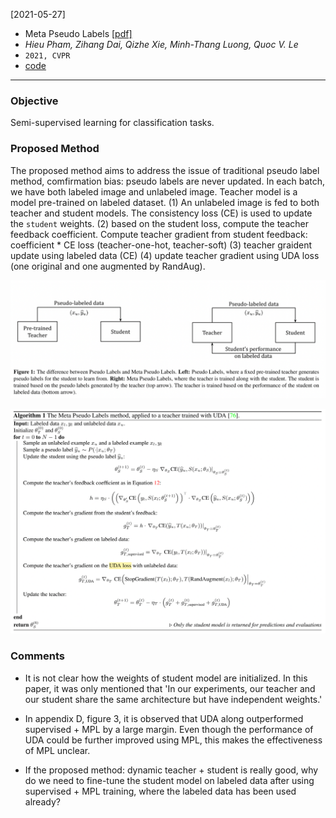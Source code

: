 [2021-05-27]
- Meta Pseudo Labels [[pdf]](https://arxiv.org/pdf/2003.10580.pdf) 
- *Hieu Pham, Zihang Dai, Qizhe Xie, Minh-Thang Luong, Quoc V. Le*
- `2021, CVPR`
- [code](https://github.com/google-research/google-research/tree/master/meta_pseudo_labels)

****

### Objective
Semi-supervised learning for classification tasks.

### Proposed Method
The proposed method aims to address the issue of traditional pseudo label method, comfirmation bias: pseudo labels are never updated. In each batch, we have both labeled image and unlabeled image. Teacher model is a model pre-trained on labeled dataset. (1) An unlabeled image is fed to both teacher and student models. The consistency loss (CE) is used to update the `student` weights. (2) based on the student loss, compute the teacher feedback coefficient. Compute teacher gradient from student feedback: coefficient * CE loss (teacher-one-hot, teacher-soft) (3) teacher graident update using labeled data (CE) (4) update teacher gradient using UDA loss (one original and one augmented by RandAug).


![Alt text](https://github.com/han-liu/Papers/blob/master/figures/meta_pseudo_labels_scheme.png?raw=true)

![Alt text](https://github.com/han-liu/Papers/blob/master/figures/meta_pseudo_labels_algorithm.png?raw=true)


### Comments
- It is not clear how the weights of student model are initialized. In this paper, it was only mentioned that 'In our experiments, our teacher and our student share the same architecture but have independent weights.'

- In appendix D, figure 3, it is observed that UDA along outperformed supervised + MPL by a large margin. Even though the performance of UDA could be further improved using MPL, this makes the effectiveness of MPL unclear. 

- If the proposed method: dynamic teacher + student is really good, why do we need to fine-tune the student model on labeled data after using supervised + MPL training, where the labeled data has been used already?




